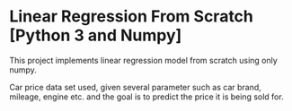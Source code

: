 # Linear Regression From Scratch [Python 3 and Numpy]

This project implements linear regression model from scratch using only numpy.

Car price data set used, given several parameter such as car brand, mileage, engine etc. and the goal is to predict the price it is being sold for.
